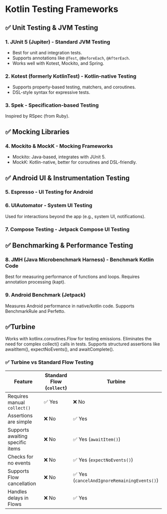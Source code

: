 # Kotlin Testing Frameworks

## ✅ Unit Testing & JVM Testing
### 1. JUnit 5 (Jupiter) - Standard JVM Testing
- Best for unit and integration tests.
- Supports annotations like `@Test`, `@BeforeEach`, `@AfterEach`.
- Works well with Kotest, Mockito, and Spring.

### 2. Kotest (formerly KotlinTest) - Kotlin-native Testing
- Supports property-based testing, matchers, and coroutines.
- DSL-style syntax for expressive tests.

### 3. Spek - Specification-based Testing
Inspired by RSpec (from Ruby).

## ✅ Mocking Libraries
### 4. Mockito & MockK - Mocking Frameworks
- Mockito: Java-based, integrates with JUnit 5.
- MockK: Kotlin-native, better for coroutines and DSL-friendly.

## ✅ Android UI & Instrumentation Testing
### 5. Espresso - UI Testing for Android

### 6. UIAutomator - System UI Testing
Used for interactions beyond the app (e.g., system UI, notifications).
### 7. Compose Testing - Jetpack Compose UI Testing

## ✅ Benchmarking & Performance Testing
### 8. JMH (Java Microbenchmark Harness) - Benchmark Kotlin Code
Best for measuring performance of functions and loops.
Requires annotation processing (kapt).

### 9. Android Benchmark (Jetpack)
Measures Android performance in native/kotlin code.
Supports BenchmarkRule and Perfetto.

## ✅Turbine
Works with kotlinx.coroutines.Flow for testing emissions.
Eliminates the need for complex collect() calls in tests.
Supports structured assertions like awaitItem(), expectNoEvents(), and awaitComplete().

### ✅ Turbine vs Standard Flow Testing

| Feature                          | Standard Flow (`collect`) | Turbine |
|----------------------------------|-----------------|---------|
| Requires manual `collect()`      | ✅ Yes          | ❌ No  |
| Assertions are simple            | ❌ No           | ✅ Yes  |
| Supports awaiting specific items | ❌ No           | ✅ Yes (`awaitItem()`) |
| Checks for no events             | ❌ No           | ✅ Yes (`expectNoEvents()`) |
| Supports Flow cancellation       | ❌ No           | ✅ Yes (`cancelAndIgnoreRemainingEvents()`) |
| Handles delays in Flows          | ❌ No           | ✅ Yes |
